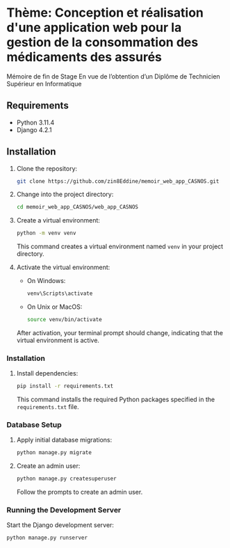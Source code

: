 # Thème: Conception et réalisation d'une application web pour la gestion de la consommation des médicaments des assurés

Mémoire de fin de Stage En vue de l’obtention d’un Diplôme 
de Technicien Supérieur en Informatique


## Requirements

- Python 3.11.4
- Django  4.2.1

## Installation


1. Clone the repository:

    ```bash
    git clone https://github.com/zin8Eddine/memoir_web_app_CASNOS.git
    ```

2. Change into the project directory:

    ```bash
    cd memoir_web_app_CASNOS/web_app_CASNOS
    ```    
3. Create a virtual environment:

    ```bash
    python -m venv venv
    ```

    This command creates a virtual environment named `venv` in your project directory.

4. Activate the virtual environment:

    - On Windows:

        ```bash
        venv\Scripts\activate
        ```

    - On Unix or MacOS:

        ```bash
        source venv/bin/activate
        ```

    After activation, your terminal prompt should change, indicating that the virtual environment is active.

### Installation

1. Install dependencies:

    ```bash
    pip install -r requirements.txt
    ```

    This command installs the required Python packages specified in the `requirements.txt` file.

### Database Setup

1. Apply initial database migrations:

    ```bash
    python manage.py migrate
    ```

2. Create an admin user:

    ```bash
    python manage.py createsuperuser
    ```

    Follow the prompts to create an admin user.

### Running the Development Server

Start the Django development server:

```bash
python manage.py runserver
